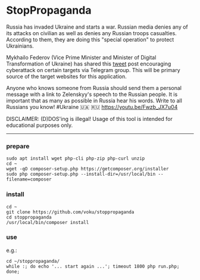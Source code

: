 
#  StopPropaganda

Russia has invaded Ukraine and starts a war. Russian media denies any of its attacks on civilian as well as denies any Russian troops casualties. According to them, they are doing this "special operation" to protect Ukrainians.

Mykhailo Federov (Vice Prime Minister and Minister of Digital Transformation of Ukraine) has shared this [tweet](https://twitter.com/FedorovMykhailo/status/1497642156076511233) post encouraging cyberattack on certain targets via Telegram group. This will be primary source of the target websites for this application.

Anyone who knows someone from Russia should send them a personal message with a link to Zelenskyy's speech to the Russian people. It is important that as many as possible in Russia hear his words. Write to all Russians you know!  #Ukraine 🇺🇦 🇷🇺 https://youtu.be/Fwzb_JX7u04

DISCLAIMER: (D)DOS'ing is illegal! Usage of this tool is intended for educational purposes only.

---

### prepare
```shell
sudo apt install wget php-cli php-zip php-curl unzip
cd ~
wget -qO composer-setup.php https://getcomposer.org/installer  
sudo php composer-setup.php --install-dir=/usr/local/bin --filename=composer
```

### install
```shell
cd ~
git clone https://github.com/voku/stoppropaganda
cd stoppropaganda
/usr/local/bin/composer install
```

### use
e.g.:
```shell
cd ~/stoppropaganda/
while :; do echo '... start again ...'; timeout 1800 php run.php; done;
```
